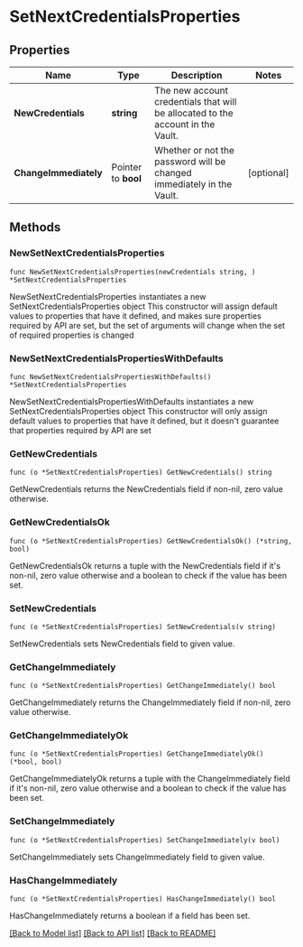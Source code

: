 # SetNextCredentialsProperties

## Properties

Name | Type | Description | Notes
------------ | ------------- | ------------- | -------------
**NewCredentials** | **string** | The new account credentials that will be allocated to the account in the Vault. | 
**ChangeImmediately** | Pointer to **bool** | Whether or not the password will be changed immediately in the Vault. | [optional] 

## Methods

### NewSetNextCredentialsProperties

`func NewSetNextCredentialsProperties(newCredentials string, ) *SetNextCredentialsProperties`

NewSetNextCredentialsProperties instantiates a new SetNextCredentialsProperties object
This constructor will assign default values to properties that have it defined,
and makes sure properties required by API are set, but the set of arguments
will change when the set of required properties is changed

### NewSetNextCredentialsPropertiesWithDefaults

`func NewSetNextCredentialsPropertiesWithDefaults() *SetNextCredentialsProperties`

NewSetNextCredentialsPropertiesWithDefaults instantiates a new SetNextCredentialsProperties object
This constructor will only assign default values to properties that have it defined,
but it doesn't guarantee that properties required by API are set

### GetNewCredentials

`func (o *SetNextCredentialsProperties) GetNewCredentials() string`

GetNewCredentials returns the NewCredentials field if non-nil, zero value otherwise.

### GetNewCredentialsOk

`func (o *SetNextCredentialsProperties) GetNewCredentialsOk() (*string, bool)`

GetNewCredentialsOk returns a tuple with the NewCredentials field if it's non-nil, zero value otherwise
and a boolean to check if the value has been set.

### SetNewCredentials

`func (o *SetNextCredentialsProperties) SetNewCredentials(v string)`

SetNewCredentials sets NewCredentials field to given value.


### GetChangeImmediately

`func (o *SetNextCredentialsProperties) GetChangeImmediately() bool`

GetChangeImmediately returns the ChangeImmediately field if non-nil, zero value otherwise.

### GetChangeImmediatelyOk

`func (o *SetNextCredentialsProperties) GetChangeImmediatelyOk() (*bool, bool)`

GetChangeImmediatelyOk returns a tuple with the ChangeImmediately field if it's non-nil, zero value otherwise
and a boolean to check if the value has been set.

### SetChangeImmediately

`func (o *SetNextCredentialsProperties) SetChangeImmediately(v bool)`

SetChangeImmediately sets ChangeImmediately field to given value.

### HasChangeImmediately

`func (o *SetNextCredentialsProperties) HasChangeImmediately() bool`

HasChangeImmediately returns a boolean if a field has been set.


[[Back to Model list]](../README.md#documentation-for-models) [[Back to API list]](../README.md#documentation-for-api-endpoints) [[Back to README]](../README.md)



